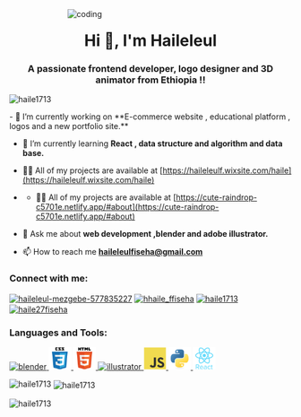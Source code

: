 <img align ="right" alt="coding" width ="400" src ="https://i.pinimg.com/originals/e8/f4/53/e8f453469a3ec97ecd354df465d73913.gif">
<h1 align="center">Hi 👋, I'm Haileleul</h1>
<h3 align="center">A passionate frontend developer, logo designer and 3D animator from Ethiopia !!</h3>



<p align="left"> <img src="https://komarev.com/ghpvc/?username=haile1713&label=Profile%20views&color=0e75b6&style=flat" alt="haile1713" /> </p>
- 🔭 I’m currently working on **E-commerce website , educational platform , logos and a new portfolio site.**

- 🌱 I’m currently learning **React , data structure and algorithm and data base.**

- 👨‍💻 All of my projects are available at [https://haileleulf.wixsite.com/haile](https://haileleulf.wixsite.com/haile)
- - 👨‍💻 All of my projects are available at [https://cute-raindrop-c5701e.netlify.app/#about](https://cute-raindrop-c5701e.netlify.app/#about)

- 💬 Ask me about **web development ,blender and adobe illustrator.**

- 📫 How to reach me **haileleulfiseha@gmail.com**

<h3 align="left">Connect with me:</h3>
<p align="left">
<a href="https://linkedin.com/in/haileleul-mezgebe-577835227" target="blank"><img align="center" src="https://raw.githubusercontent.com/rahuldkjain/github-profile-readme-generator/master/src/images/icons/Social/linked-in-alt.svg" alt="haileleul-mezgebe-577835227" height="30" width="40" /></a>
<a href="https://instagram.com/hhaile_ffiseha" target="blank"><img align="center" src="https://raw.githubusercontent.com/rahuldkjain/github-profile-readme-generator/master/src/images/icons/Social/instagram.svg" alt="hhaile_ffiseha" height="30" width="40" /></a>
<a href="https://codeforces.com/profile/haile1713" target="blank"><img align="center" src="https://raw.githubusercontent.com/rahuldkjain/github-profile-readme-generator/master/src/images/icons/Social/codeforces.svg" alt="haile1713" height="30" width="40" /></a>
<a href="https://www.leetcode.com/haile27fiseha" target="blank"><img align="center" src="https://raw.githubusercontent.com/rahuldkjain/github-profile-readme-generator/master/src/images/icons/Social/leet-code.svg" alt="haile27fiseha" height="30" width="40" /></a>
</p>

<h3 align="left">Languages and Tools:</h3>
<p align="left"> <a href="https://www.blender.org/" target="_blank" rel="noreferrer"> <img src="https://download.blender.org/branding/community/blender_community_badge_white.svg" alt="blender" width="40" height="40"/> </a> <a href="https://www.w3schools.com/css/" target="_blank" rel="noreferrer"> <img src="https://raw.githubusercontent.com/devicons/devicon/master/icons/css3/css3-original-wordmark.svg" alt="css3" width="40" height="40"/> </a> <a href="https://www.w3.org/html/" target="_blank" rel="noreferrer"> <img src="https://raw.githubusercontent.com/devicons/devicon/master/icons/html5/html5-original-wordmark.svg" alt="html5" width="40" height="40"/> </a> <a href="https://www.adobe.com/in/products/illustrator.html" target="_blank" rel="noreferrer"> <img src="https://www.vectorlogo.zone/logos/adobe_illustrator/adobe_illustrator-icon.svg" alt="illustrator" width="40" height="40"/> </a> <a href="https://developer.mozilla.org/en-US/docs/Web/JavaScript" target="_blank" rel="noreferrer"> <img src="https://raw.githubusercontent.com/devicons/devicon/master/icons/javascript/javascript-original.svg" alt="javascript" width="40" height="40"/> </a> <a href="https://www.python.org" target="_blank" rel="noreferrer"> <img src="https://raw.githubusercontent.com/devicons/devicon/master/icons/python/python-original.svg" alt="python" width="40" height="40"/> </a> <a href="https://reactjs.org/" target="_blank" rel="noreferrer"> <img src="https://raw.githubusercontent.com/devicons/devicon/master/icons/react/react-original-wordmark.svg" alt="react" width="40" height="40"/> </a> </p>

<p><img align="left" src="https://github-readme-stats.vercel.app/api/top-langs?username=haile1713&show_icons=true&locale=en&layout=compact" alt="haile1713" /></p>

<p>&nbsp;<img align="center" src="https://github-readme-stats.vercel.app/api?username=haile1713&show_icons=true&locale=en" alt="haile1713" /></p>

<p><img align="center" src="https://github-readme-streak-stats.herokuapp.com/?user=haile1713&" alt="haile1713" /></p>
